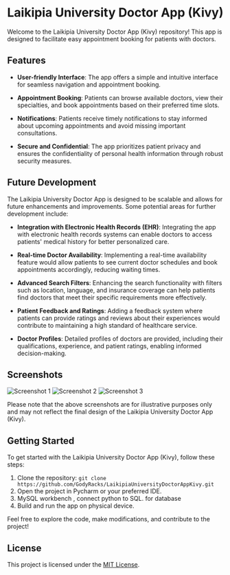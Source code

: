 # Laikipia University Doctor App (Kivy)

Welcome to the Laikipia University Doctor App (Kivy) repository! This app is designed to facilitate easy appointment booking for patients with doctors. 

## Features

- **User-friendly Interface**: The app offers a simple and intuitive interface for seamless navigation and appointment booking.

- **Appointment Booking**: Patients can browse available doctors, view their specialties, and book appointments based on their preferred time slots.

- **Notifications**: Patients receive timely notifications to stay informed about upcoming appointments and avoid missing important consultations.

- **Secure and Confidential**: The app prioritizes patient privacy and ensures the confidentiality of personal health information through robust security measures.

## Future Development

The Laikipia University Doctor App is designed to be scalable and allows for future enhancements and improvements. Some potential areas for further development include:

- **Integration with Electronic Health Records (EHR)**: Integrating the app with electronic health records systems can enable doctors to access patients' medical history for better personalized care.

- **Real-time Doctor Availability**: Implementing a real-time availability feature would allow patients to see current doctor schedules and book appointments accordingly, reducing waiting times.

- **Advanced Search Filters**: Enhancing the search functionality with filters such as location, language, and insurance coverage can help patients find doctors that meet their specific requirements more effectively.

- **Patient Feedback and Ratings**: Adding a feedback system where patients can provide ratings and reviews about their experiences would contribute to maintaining a high standard of healthcare service.
- **Doctor Profiles**: Detailed profiles of doctors are provided, including their qualifications, experience, and patient ratings, enabling informed decision-making.
## Screenshots

![Screenshot 1](checkpdf://screenshot1.png)
![Screenshot 2](checkpdf://screenshot2.png)
![Screenshot 3](checkpdf://screenshot3.png)

Please note that the above screenshots are for illustrative purposes only and may not reflect the final design of the Laikipia University Doctor App (Kivy).

## Getting Started

To get started with the Laikipia University Doctor App (Kivy), follow these steps:

1. Clone the repository: `git clone https://github.com/GodyRacks/LaikipiaUniversityDoctorAppKivy.git`
2. Open the project in Pycharm or your preferred IDE.
3. MySQL workbench , connect python to SQL. for database
4. Build and run the app on  physical device.

Feel free to explore the code, make modifications, and contribute to the project!

## License

This project is licensed under the [MIT License](LICENSE).

